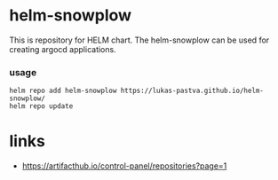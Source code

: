 # helm-snowplow

This is repository for HELM chart.
The helm-snowplow can be used for creating argocd applications.

### usage

```
helm repo add helm-snowplow https://lukas-pastva.github.io/helm-snowplow/
helm repo update
```

# links

- https://artifacthub.io/control-panel/repositories?page=1
